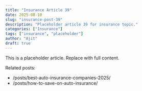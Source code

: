 ```yaml
---
title: "Insurance Article 39"
date: 2025-08-10
slug: "insurance-post-39"
description: "Placeholder article 39 for insurance topic."
categories: ["Insurance"]
tags: ["insurance", "placeholder"]
author: "Ajit"
draft: true
---
```


This is a placeholder article. Replace with full content.

Related posts:

- /posts/best-auto-insurance-companies-2025/
- /posts/how-to-save-on-auto-insurance/

